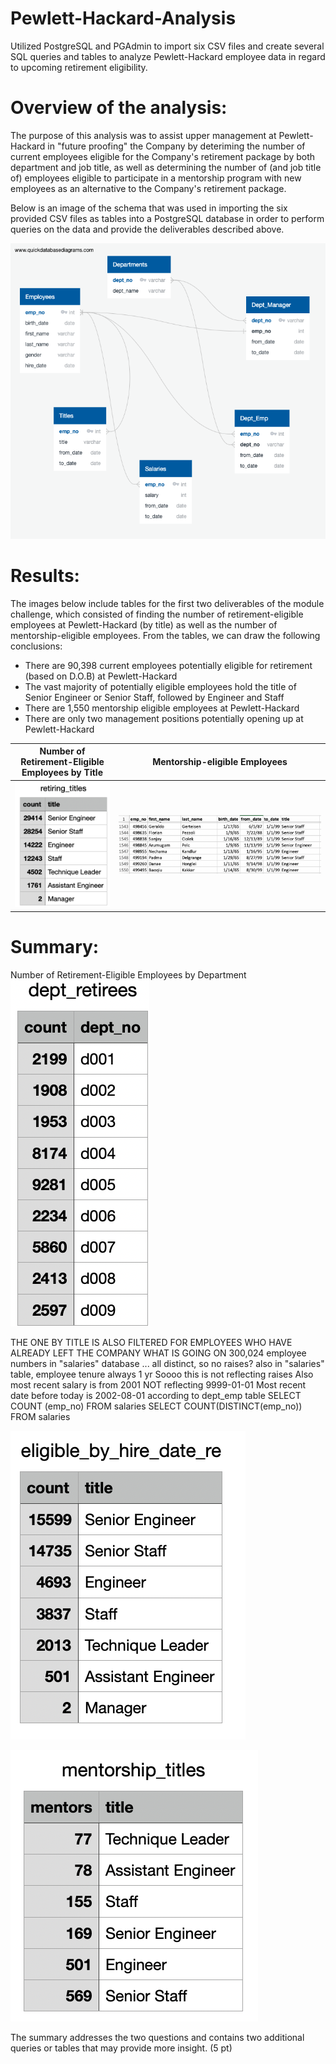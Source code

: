 # Pewlett-Hackard-Analysis

Utilized PostgreSQL and PGAdmin to import six CSV files and create several SQL queries and tables to analyze Pewlett-Hackard employee data in regard to upcoming retirement eligibility.  

# Overview of the analysis:

The purpose of this analysis was to assist upper management at Pewlett-Hackard in "future proofing" the Company by deteriming the number of current employees eligible for the Company's retirement package by both department and job title, as well as determining the number of (and job title of) employees eligible to participate in a mentorship program with new employees as an alternative to the Company's retirement package. 

Below is an image of the schema that was used in importing the six provided CSV files as tables into a PostgreSQL database in order to perform queries on the data and provide the deliverables described above. 

![EmployeeDB](EmployeeDB.png)

# Results:

The images below include tables for the first two deliverables of the module challenge, which consisted of finding the number of retirement-eligible employees at Pewlett-Hackard (by title) as well as the number of mentorship-eligible employees. From the tables, we can draw the following conclusions: 

- There are 90,398 current employees potentially eligible for retirement (based on D.O.B) at Pewlett-Hackard 
- The vast majority of potentially eligible employees hold the title of Senior Engineer or Senior Staff, followed by Engineer and Staff  
- There are 1,550 mentorship eligible employees at Pewlett-Hackard 
- There are only two management positions potentially opening up at Pewlett-Hackard 

| Number of Retirement-Eligible Employees by Title | Mentorship-eligible Employees | 
:-------------------------:|:-------------------------:
![retirees_by_title](retirees_by_title.png) | ![mentorship_eligibility](mentorship_eligibility.png)

# Summary:

Number of Retirement-Eligible Employees by Department
![retirees_by_dept](retirees_by_dept.png)

THE ONE BY TITLE IS ALSO FILTERED FOR EMPLOYEES WHO HAVE ALREADY LEFT THE COMPANY WHAT IS GOING ON 300,024 employee numbers in
"salaries" database ... 
all distinct, so no raises? 
also in "salaries"  table, 
employee tenure always 1 yr 
Soooo this is not reflecting 
raises 
Also most recent salary is from 
2001 NOT reflecting 
9999-01-01
Most recent date before today 
is 2002-08-01 according to 
dept_emp table 
SELECT COUNT (emp_no) FROM salaries 
SELECT COUNT(DISTINCT(emp_no)) FROM salaries

![eligible_by_hire_date_retiring_titles](eligible_by_hire_date_retiring_titles.png)

![mentorship_titles](mentorship_titles.png)

The summary addresses the two questions and contains two additional queries or tables that may provide more insight. (5 pt)
